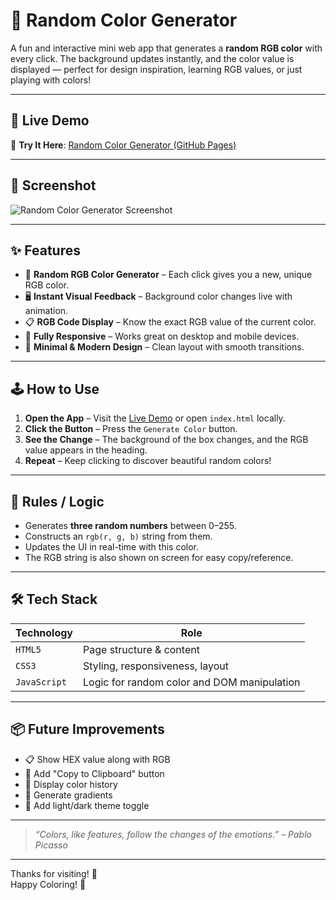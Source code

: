 # 🌈 Random Color Generator

A fun and interactive mini web app that generates a **random RGB color** with every click. The background updates instantly, and the color value is displayed — perfect for design inspiration, learning RGB values, or just playing with colors!

---

## 🚀 Live Demo

🔗 **Try It Here**: [Random Color Generator (GitHub Pages)](https://sudhanshu-101.github.io/Random-Color-Generator)

---

## 📸 Screenshot

![Random Color Generator Screenshot](https://github.com/sudhanshu-101/Random-Color-Generator/blob/main/assets/screenshot.png)

---

## ✨ Features

- 🎨 **Random RGB Color Generator** – Each click gives you a new, unique RGB color.
- 🖥️ **Instant Visual Feedback** – Background color changes live with animation.
- 📋 **RGB Code Display** – Know the exact RGB value of the current color.
- 📱 **Fully Responsive** – Works great on desktop and mobile devices.
- 🧼 **Minimal & Modern Design** – Clean layout with smooth transitions.

---

## 🕹️ How to Use

1. **Open the App** – Visit the [Live Demo](https://sudhanshu-101.github.io/Random-Color-Generator) or open `index.html` locally.
2. **Click the Button** – Press the `Generate Color` button.
3. **See the Change** – The background of the box changes, and the RGB value appears in the heading.
4. **Repeat** – Keep clicking to discover beautiful random colors!

---

## 📜 Rules / Logic

- Generates **three random numbers** between 0–255.
- Constructs an `rgb(r, g, b)` string from them.
- Updates the UI in real-time with this color.
- The RGB string is also shown on screen for easy copy/reference.

---

## 🛠️ Tech Stack

| Technology   | Role                            |
|--------------|---------------------------------|
| `HTML5`      | Page structure & content        |
| `CSS3`       | Styling, responsiveness, layout |
| `JavaScript` | Logic for random color and DOM manipulation |

---

## 📦 Future Improvements

- 📋 Show HEX value along with RGB
- 📎 Add "Copy to Clipboard" button
- 🧾 Display color history
- 🌈 Generate gradients
- 🌙 Add light/dark theme toggle

---




> _“Colors, like features, follow the changes of the emotions.” – Pablo Picasso_

---

Thanks for visiting! 🎉  
Happy Coloring! 🎨

